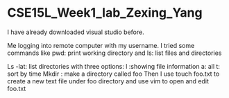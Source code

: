 # CSE15L_Week1_lab_Zexing_Yang

I have already downloaded visual studio before.










Me logging into remote computer with my username. I tried some commands like pwd: print working directory and ls: list files and directories









Ls -lat: list directories with three options: l :showing file information    a: all   t: sort by time
Mkdir : make a directory called foo
Then I use touch foo.txt to create a new text file under foo directory and use vim to open and edit foo.txt 
